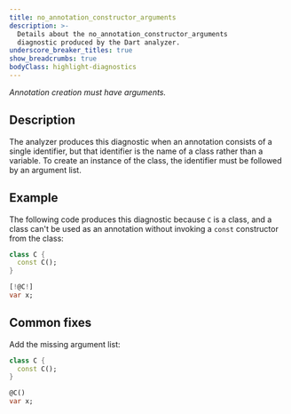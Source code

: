 ```yaml
---
title: no_annotation_constructor_arguments
description: >-
  Details about the no_annotation_constructor_arguments
  diagnostic produced by the Dart analyzer.
underscore_breaker_titles: true
show_breadcrumbs: true
bodyClass: highlight-diagnostics
---
```


_Annotation creation must have arguments._

## Description

The analyzer produces this diagnostic when an annotation consists of a
single identifier, but that identifier is the name of a class rather than a
variable. To create an instance of the class, the identifier must be
followed by an argument list.

## Example

The following code produces this diagnostic because `C` is a class, and a
class can't be used as an annotation without invoking a `const` constructor
from the class:

```dart
class C {
  const C();
}

[!@C!]
var x;
```

## Common fixes

Add the missing argument list:

```dart
class C {
  const C();
}

@C()
var x;
```
